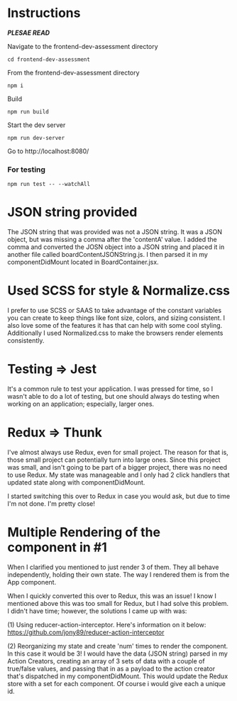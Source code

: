 # Instructions

***PLESAE READ***

Navigate to the frontend-dev-assessment directory
``` 
cd frontend-dev-assessment 
```

From the frontend-dev-assessment directory

```
npm i
```

Build

```
npm run build
```

Start the dev server

```
npm run dev-server
```

Go to http://localhost:8080/ 

### For testing

```
npm run test -- --watchAll
```

# JSON string provided

The JSON string that was provided was not a JSON string. It was a JSON object, but was missing a comma after the 'contentA' value. I added the comma and converted the JOSN object into a JSON string and placed it in another file called boardContentJSONString.js. I then parsed it in my componentDidMount located in BoardContainer.jsx.

# Used SCSS for style & Normalize.css

I prefer to use SCSS or SAAS to take advantage of the constant variables you can create to keep things like font size, colors, and sizing consistent. I also love some of the features it has that can help with some cool styling. Additionally I used Normalized.css to make the browsers render elements consistently.


# Testing => Jest

It's a common rule to test your application. I was pressed for time, so I wasn't able to do a lot of testing, but one should always do testing when working on an application; especially, larger ones.

# Redux => Thunk

I've almost always use Redux, even for small project. The reason for that is, those small project can potentially turn into large ones. Since this project was small, and isn't going to be part of a bigger project, there was no need to use Redux. My state was manageable and I only had 2 click handlers that updated state along with componentDidMount.

I started switching this over to Redux in case you would ask, but due to time I'm not done. I'm pretty close!


# Multiple Rendering of the component in #1

When I clarified you mentioned to just render 3 of them. They all behave independently, holding their own state. The way I rendered them is from the App component.

When I quickly converted this over to Redux, this was an issue! I know I mentioned above this was too small for Redux, but I had solve this problem. I didn't have time; however, the solutions I came up with was:

(1) Using reducer-action-interceptor. Here's information on it below:
https://github.com/jony89/reducer-action-interceptor

(2) Reorganizing my state and create 'num' times to render the component. In this case it would be 3! I would have the data (JSON string) parsed in my Action Creators, creating an array of 3 sets of data with a couple of true/false values, and passing that in as a payload to the action creator that's dispatched in my componentDidMount. This would update the Redux store with a set for each component. Of course i would give each <BoardContainer/> a unique id.

